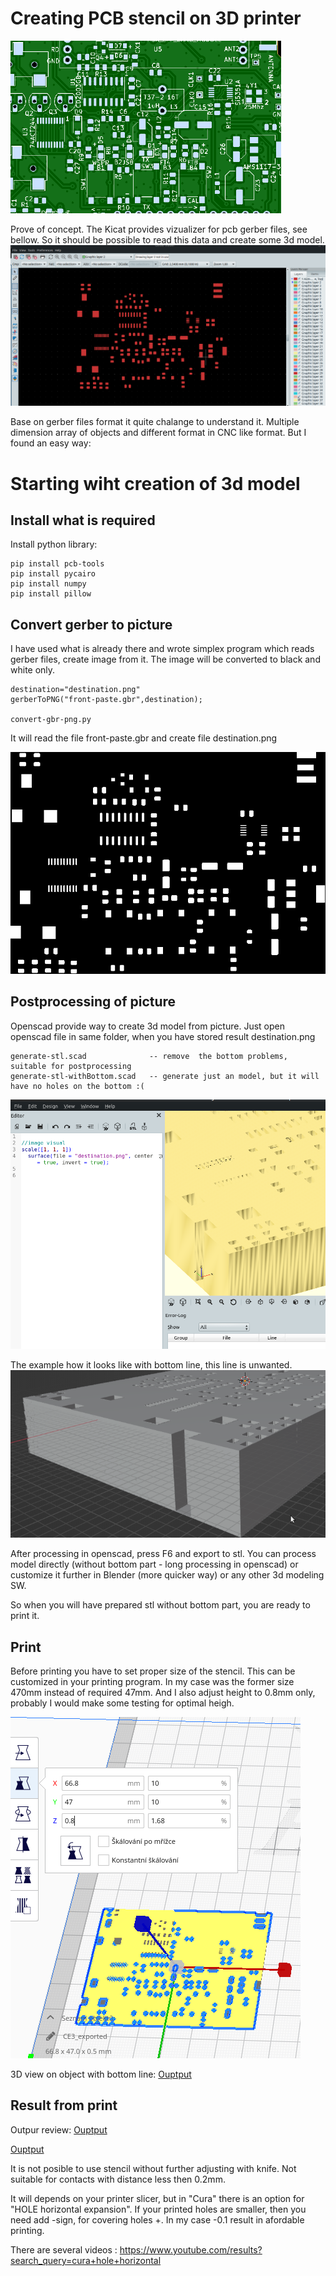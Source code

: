 # Creating PCB stencil on 3D printer
![alt text](./img/pcb0.png "Title")


Prove of concept. The Kicat provides vizualizer for pcb gerber files, see bellow. So it should be possible to read this data and create some 3d model.
![alt text](./img/vizual-kicad.png "Title")

 Base on gerber files format it quite chalange to understand it. Multiple dimension array of objects and different format in CNC like format.
 But I found an easy way:

# Starting wiht creation of 3d model


## Install what is required
Install python library:
```
pip install pcb-tools
pip install pycairo
pip install numpy
pip install pillow
```

## Convert gerber to picture
I have used what is already there and wrote simplex program which reads gerber files, create image from it. The image will be converted to black and white only.

```
destination="destination.png"
gerberToPNG("front-paste.gbr",destination);

convert-gbr-png.py
```
It will read the file front-paste.gbr and create file destination.png

![alt text](./img/destination.png "Title")

## Postprocessing of picture

Openscad provide way to create 3d model from picture. 
Just open openscad file in same folder, when you have stored result destination.png
```
generate-stl.scad              -- remove  the bottom problems, suitable for postprocessing
generate-stl-withBottom.scad   -- generate just an model, but it will have no holes on the bottom :(
```
![alt text](./img/show-in-openscad.png "")


The example how it looks like with bottom line, this line is unwanted.
![alt text](./img/cut-off.png "with bottom")



After processing in openscad, press F6 and export to stl.
You can process model directly (without bottom part - long processing in openscad) or customize it further in Blender (more quicker way) or any other 3d modeling SW.

So when you will have prepared stl without bottom part, you are ready to print it.

## Print
Before printing you have to set proper size of the stencil. This can be customized in your printing program.
In my case was the former size 470mm instead of required 47mm.
And I also adjust height to 0.8mm only, probably I would make some testing for optimal heigh.

![alt text](./img/scale-z.png "Title")

3D view on object with bottom line:
[Ouptput](./ARCHIVE/generate-stl-withBottom.stl)



## Result from print

Outpur review:
[Ouptput](./ARCHIVE/generate-stl-automaticaly.stl)

[Ouptput](./img/1683277393510.jpg)


It is not posible to use stencil without further adjusting with knife. Not suitable for contacts with distance less then 0.2mm.

It will depends on your printer slicer, but in "Cura" there is an option for "HOLE horizontal expansion".
If your printed holes are smaller, then you need add -sign, for covering holes +.
In my case -0.1 result in afordable printing.

There are several videos :
https://www.youtube.com/results?search_query=cura+hole+horizontal


